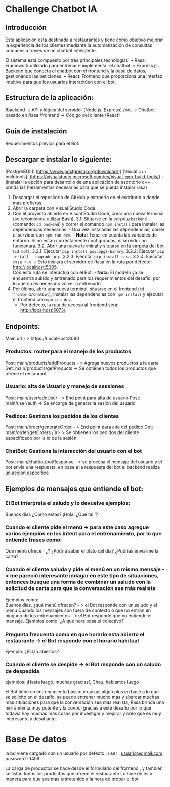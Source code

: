 # Challenge Chatbot IA

## Introducción

Esta aplicación está destinada a restaurantes y tiene como objetivo mejorar la experiencia de los clientes mediante la automatización de consultas comunes a través de un chatbot inteligente.

El sistema está compuesto por tres principales tecnologías:
•	Rasa: Framework utilizado para entrenar e implementar el chatbot.
•	Express.js: Backend que conecta el chatbot con el frontend y la base de datos, gestionando las peticiones.
•	React: Frontend que proporciona una interfaz intuitiva para que los usuarios interactúen con el bot.

## Estructura de la aplicación:

/backend -> API y lógica del servidor (Node.js, Express) 
/bot -> Chatbot basado en Rasa
/frontend -> Código del cliente (React) 


## Guía de instalación

Requerimientos previos para el Bot: 

## Descargar e instalar lo siguiente: 

[Python 3.8]: (https://www.python.org/ftp/python/3.8.0/python-3.8.0-amd64.exe)
[PostgreSQL]: (https://www.postgresql.org/download/)) 
[Visual c++ buildtools]: (https://visualstudio.microsoft.com/es/visual-cpp-build-tools/) :(instalar la opción para desarrollo de una aplicación de escritorio c++ , brinda las herramientas necesarias para que se pueda instalar rasa)

1. Descargar el repositorio de GitHub y extraerlo en el escritorio o donde más prefieras.
2. Abrir la carpeta con Visual Studio Code.
3. Con el proyecto abierto en Visual Studio Code, crear una nueva terminal (se recomienda utilizar Bash).
   3.1. Situarse en la carpeta `backend` (comando: `cd backend`) y correr el comando `npm install` para instalar las dependencias necesarias. 
        - Una vez instaladas las dependencias, correr el servidor con `npm run dev`. 
        - **Nota:** Tener en cuenta las variables de entorno. Si no están correctamente configuradas, el servidor no funcionará.
   3.2. Abrir una nueva terminal y situarse en la carpeta del bot (`cd bot`).
        3.2.1. Ejecutar `pip install psycopg2-binary`.
        3.2.2. Ejecutar `pip install --upgrade pip`.
        3.2.3. Ejecutar `pip install rasa`.
        3.2.4. Ejecutar `rasa run` -> Esto iniciará el servidor de Rasa en la ruta por defecto: [http://localhost:5005](http://localhost:5005).  
        Con esta ruta se interactúa con el Bot.
        - **Nota:** El modelo ya se encuentra subido y entrenado para los requerimientos del desafío, por lo que no es necesario volver a entrenarlo.
4. Por último, abrir una nueva terminal, situarse en el frontend (`cd frontend/chatbot`), instalar las dependencias con `npm install` y ejecutar el frontend con `npm run dev`. 
   - Por defecto, la ruta de acceso al frontend será: [http://localhost:5073/](http://localhost:5073/).

## Endpoints:

Main url - > https://LocalHost:8080

### Productos: router para el manejo de los productos 
  Post: main/products/addProducts - >   Agrega nuevos productos a la carta
  Get: main/products/getProducts -> Se obtienen todos los productos que ofrece el restaurant
### Usuario: alta de Usuario y manejo de sessiones
  Post: main/user/addUser - >   End point para alta de usuario
  Post: main/user/auth ->  Se encarga de generar la sesión del usuario
### Pedidos: Gestiona los pedidos de los clientes
  Post: main/order/generateOrder - >   End point para alta del pedido
  Get: main/order/getOrders /:id- >   Se obtienen los pedidos  del cliente especificado por la id de la sesión.
### ChatBot: Gestiona la interacción del usuario con el bot
Post: main/chatbot/botResponse - >   se procesa el mensaje del usuario y el bot envia una respuesta, en base a la respuesta del bot el backend realiza un acción especifica

## Ejemplos de mensajes que entiende el bot:

### El  Bot interpreta el saludo y lo devuelve ejemplos:
Buenos días ¿Como estas? 
¡Hola! ¿Qué tal ‘? 
### Cuando el cliente pide el menú -> para este caso agregue varios ejemplos en los intent para el entrenamiento, por lo que entiende frases como: 
Que menú ofrecen ¿?
¿Podría saber el plato del día?
¿Podrías enviarme la carta?
### Cuando el cliente saluda y pide el menú en un mismo mensaje -> me pareció interesante indagar en este tipo de situaciones, entonces busque una forma de combinar un saludo con la solicitud de carta para que la conversación sea más realista
Ejemplos como:  
Buenos días. ¿qué menú ofrecen? - > el Bot responde con un saludo y el menú
Cuando los mensajes son fuera de contexto o que no entran en ninguno de los entrenamientos - > el Bot responde que no entiende el mensaje.
Ejemplos como: 
¿A qué hora pasa el colectivo?
### Pregunta frecuenta como en que horario esta abierto el restaurante -> el Bot responde con el horario habitual 
Ejemplo: 
¿Están abiertos?
### Cuando el cliente se despide ->   el Bot responde con un saludo de despedida
ejemplos: ¡Hasta luego, muchas gracias!, Chau, hablamos luego

El Bot tiene un entrenamiento básico y quizás algún plus en base a lo que se solicitó en el desafío, 
se puede entrenar mucho mas y abarcar muchas mas situaciones para que la conversación sea mas realista, 
Rasa brinda una herramienta muy potente y la conocí gracias a este desafío por lo que todavía hay muchas
mas cosas por investigar y mejorar y creo que es muy interesante y desafiante.

# Base De datos 

la bd viene cargado con un usuario por defecto : 
user : usuario@gmail.com
password : 1456 

La carga de productos se hace desde el formulario del frontend , y tambien se listan todos los productos que ofrece el restaurante 
Lo hice de esta manera para que sea mas entretenido a la hora de probar el bot
